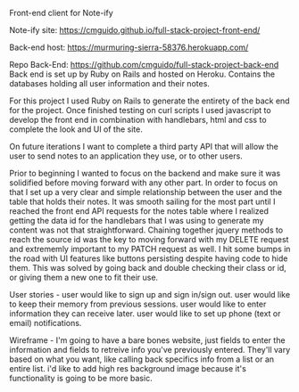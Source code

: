 Front-end client for Note-ify

Note-ify site: https://cmguido.github.io/full-stack-project-front-end/

Back-end host: https://murmuring-sierra-58376.herokuapp.com/

Repo Back-End: https://github.com/cmguido/full-stack-project-back-end
  Back end is set up by Ruby on Rails and hosted on Heroku. Contains the
  databases holding all user information and their notes.

For this project I used Ruby on Rails to generate the entirety of the back end
for the project. Once finished testing on curl scripts I used javascript to
develop the front end in combination with handlebars, html and css to complete
the look and UI of the site.

On future iterations I want to complete a third party API that will allow the
user to send notes to an application they use, or to other users.

Prior to beginning I wanted to focus on the backend and make sure it was
solidified before moving forward with any other part. In order to focus on that
I set up a very clear and simple relationship between the user and the table
that holds their notes. It was smooth sailing for the most part until I reached
the front end API requests for the notes table where I realized getting the
data id for the handlebars that I was using to generate my content was not that
straightforward. Chaining together jquery methods to reach the source id was
the key to moving forward with my DELETE request and extrememly important to my
PATCH request as well. I hit some bumps in the road with UI features like
buttons persisting despite having code to hide them. This was solved by going
back and double checking their class or id, or giving them a new one to fit
their use.

User stories -
    user would like to sign up and sign in/sign out.
    user would like to keep their memory from previous sessions.
    user would like to enter information they can receive later.
    user would like to set up phone (text or email) notifications.

Wireframe -
    I'm going to have a bare bones website, just fields to enter the information
    and fields to retreive info you've previously entered. They'll vary based
    on what you want, like calling back specifics info from a list or an entire
    list. i'd like to add high res background image because it's functionality
    is going to be more basic.
